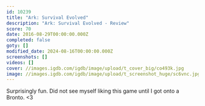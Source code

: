```yaml
---
id: 10239
title: "Ark: Survival Evolved"
description: "Ark: Survival Evolved - Review"
score: 70
date: 2016-08-29T00:00:00.000Z
completed: false
goty: []
modified_date: 2024-08-16T00:00:00.000Z
screenshots: []
videos: []
cover: //images.igdb.com/igdb/image/upload/t_cover_big/co493k.jpg
image: //images.igdb.com/igdb/image/upload/t_screenshot_huge/sc6vnc.jpg
---
```

Surprisingly fun. Did not see myself liking this game until I got onto a Bronto. <3